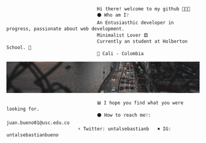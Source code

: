                                      Hi there! welcome to my github 👨🏻‍💻 
                                     ⚫️ Who am I❔
                                     An Entusiasthic developer in progress, passionate about web development.
                                     Minimalist Lover ⾂
                                     Currently an student at Holberton School. 📓
                                     🏴 Cali - Colombia
![An image is suposed to be here... Sorry](https://github.com/sebastianbm9507/repostuff/blob/master/HA-Wallpaper-Dark-Urban-Laptop.jpg)

                                     𝌼 I hope you find what you were looking for.
                                     ⚫️ How to reach me❔: juan.bueno01@usc.edu.co
                              ⚡️ Twitter: untalsebastianb   ♠️ IG: untalsebastianbueno
                              
               
                                     

<!--
**sebastianbm9507/sebastianbm9507** is a ✨ _special_ ✨ repository because its `README.md` (this file) appears on your GitHub profile.

Here are some ideas to get you started:

- 🔭 I’m currently working on ...
- 🌱 I’m currently learning ...
- 👯 I’m looking to collaborate on ...
- 🤔 I’m looking for help with ...
- 💬 Ask me about ...
- 📫 How to reach me: ...
- 😄 Pronouns: ...
- ⚡ Fun fact: ...
-->
